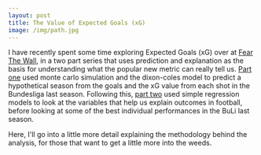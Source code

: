 ```yaml
---
layout: post
title: The Value of Expected Goals (xG)
image: /img/path.jpg
---
```


I have recently spent some time exploring Expected Goals (xG) over at [Fear The Wall](https://www.fearthewall.com), in a two part series that uses prediction and explanation as the basis for understanding what the popular new metric can really tell us. [Part one](https://www.fearthewall.com/2019/5/31/18646102/the-value-of-expected-goals-part-1) used monte carlo simulation and the dixon-coles model to predict a hypothetical season from the goals and the xG value from each shot in the Bundesliga last season. Following this, [part two](https://www.fearthewall.com/2019/6/7/18656210/the-value-of-expected-goals-part-2) used simple regression models to look at the variables that help us explain outcomes in football, before looking at some of the best individual performances in the BuLi last season.

Here, I'll go into a little more detail explaining the methodology behind the analysis, for those that want to get a little more into the weeds.
